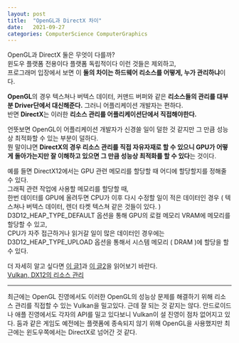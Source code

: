 ```yaml
---
layout: post
title:  "OpenGL과 DirectX 차이"
date:   2021-09-27
categories: ComputerScience ComputerGraphics
---
```


OpenGL과 DirectX 둘은 무엇이 다를까?           
윈도우 플랫폼 전용이다 플랫폼 독립적이다 이런 것들은 제외하고,          
프로그래머 입장에서 보면 이 **둘의 차이는 하드웨어 리소스를 어떻게, 누가 관리하냐**이다.        

**OpenGL**의 경우 텍스쳐나 버텍스 데이터, 커맨드 버퍼와 같은 **리소스들의 관리를 대부분 Driver단에서 대신해준다.** 그러니 어플리케이션 개발자는 편하다.          
반면 **DirectX**는 이러한 **리소스 관리를 어플리케이션단에서 직접해야한다.**                  

언뜻보면 OpenGL이 어플리케이션 개발자가 신경쓸 일이 덜한 것 같지만 그 만큼 성능상 최적화할 수 있는 부분이 덜하다.         
뭔 말이냐면 **DirectX의 경우 리소스 관리를 직접 자유자재로 할 수 있으니 GPU가 어떻게 돌아가는지만 잘 이해하고 있으면 그 만큼 성능상 최적화를 할 수 있다**는 것이다.         

예를 들면 DirectX12에서는 GPU 관련 메모리를 할당할 때 어디에 할당할지를 정해줄 수 있다.     
그래픽 관련 작업에 사용할 메모리를 할당할 때,      
한번 데이터를 GPU에 올려두면 CPU가 이후 다시 수정할 일이 적은 데이터인 경우 ( 텍스쳐나 버텍스 데이터, 렌더 타켓 텍스쳐 같은 것들이 있다. ) D3D12_HEAP_TYPE_DEFAULT 옵션을 통해 GPU의 로컬 메모리 VRAM에 메모리를 할당할 수 있고,         
CPU가 자주 접근하거나 읽거갈 일이 많은 데이터인 경우에는 D3D12_HEAP_TYPE_UPLOAD 옵션을 통해서 시스템 메모리 ( DRAM )에 할당을 할 수 있다.         

더 자세히 알고 싶다면 [이 글1](https://docs.microsoft.com/en-us/windows/win32/direct3d10/d3d10-graphics-programming-guide-resources-mapping)과 [이 글2](https://docs.microsoft.com/ko-kr/windows/win32/direct3d12/recording-command-lists-and-bundles)을 읽어보기 바란다.         
[Vulkan, DX12의 리소스 관리](https://gpuopen.com/wp-content/uploads/2018/05/gdc_2018_tutorial_memory_management_vulkan_dx12.pptx)         

------------------------       


최근에는 OpenGL 진영에서도 이러한 OpenGL의 성능상 문제를 해결하기 위해 리소스 관리를 직접할 수 있는 Vulkan을 밀고있다. 근데 잘 되는 것 같지는 않다. 안드로이드나 애플 진영에서도 각자의 API를 밀고 있다보니 Vulkan이 설 진영이 점차 없어지고 있다. 둠과 같은 게임도 예전에는 플랫폼에 종속되지 않기 위해 OpenGL을 사용했지만 최근에는 윈도우쪽에서는 DirectX로 넘어간 것 같다.        
